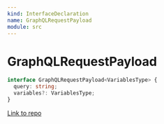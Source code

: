 ```yaml
---
kind: InterfaceDeclaration
name: GraphQLRequestPayload
module: src
---
```


# GraphQLRequestPayload

```ts
interface GraphQLRequestPayload<VariablesType> {
  query: string;
  variables?: VariablesType;
}
```

[Link to repo](https://github.com/mswjs/msw/blob/master/src/graphql.ts#L61-L64)
